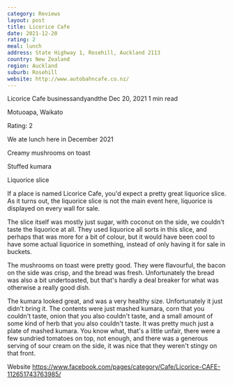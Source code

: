 ```yaml
---
category: Reviews
layout: post
title: Licorice Cafe
date: 2021-12-20
rating: 2
meal: lunch
address: State Highway 1, Rosehill, Auckland 2113
country: New Zealand
region: Auckland
suburb: Rosehill
website: http://www.autobahncafe.co.nz/
---
```

Licorice Cafe
businessandyandthe
Dec 20, 2021
1 min read

Motuoapa, Waikato

Rating: 2

We ate lunch here in December 2021

Creamy mushrooms on toast

Stuffed kumara

Liquorice slice

If a place is named  Licorice Cafe, you'd expect a pretty great liquorice slice. As it turns out, the liquorice slice is not the main event here, liquorice is displayed on every wall for sale.

The slice itself was mostly just sugar, with coconut on the side, we couldn't taste the liquorice at all. They used liquorice all sorts in this slice, and perhaps that was more for a bit of colour, but it would have been cool to have some actual liquorice in something, instead of only having it for sale in buckets.

The mushrooms on toast were pretty good. They were flavourful, the bacon on the side was crisp, and the bread was fresh. Unfortunately the bread was also a bit undertoasted, but that's hardly a deal breaker for what was otherwise a really good dish.

The kumara looked great, and was a very healthy size. Unfortunately it just didn't bring it. The contents were just mashed kumara, corn that you couldn't taste, onion that you also couldn't taste, and a small amount of some kind of herb that you also couldn't taste. It was pretty much just a plate of mashed kumara. You know what, that's a little unfair, there were a few sundried tomatoes on top, not enough, and there was a generous serving of sour cream on the side, it was nice that they weren't stingy on that front. 

Website https://www.facebook.com/pages/category/Cafe/Licorice-CAFE-112651743763985/